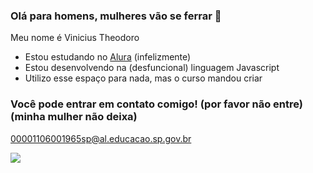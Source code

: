 ### Olá para homens, mulheres vão se ferrar 🖤

Meu nome é Vinicius Theodoro

- Estou estudando no [Alura](https:/www.alura.com.br) (infelizmente)
- Estou desenvolvendo na (desfuncional) linguagem Javascript
- Utilizo esse espaço para nada, mas o curso mandou criar

### Você pode entrar em contato comigo! (por favor não entre)(minha mulher não deixa)

00001106001965sp@al.educacao.sp.gov.br

![](https://media.tenor.com/eT65efTNamoAAAAi/bonfire-darksouls.gif)
